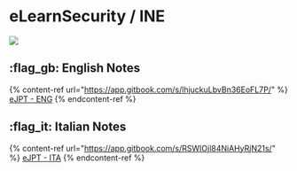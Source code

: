# eLearnSecurity / INE

![](../../certifications/elearnsecurity-ine/.gitbook/assets/elearningine\_cover\_mid.png)

## :flag\_gb: English Notes

{% content-ref url="https://app.gitbook.com/s/lhjuckuLbvBn36EoFL7P/" %}
[eJPT - ENG](https://app.gitbook.com/s/lhjuckuLbvBn36EoFL7P/)
{% endcontent-ref %}

## :flag\_it: Italian Notes

{% content-ref url="https://app.gitbook.com/s/RSWIOjl84NiAHyRjN21s/" %}
[eJPT - ITA](https://app.gitbook.com/s/RSWIOjl84NiAHyRjN21s/)
{% endcontent-ref %}
